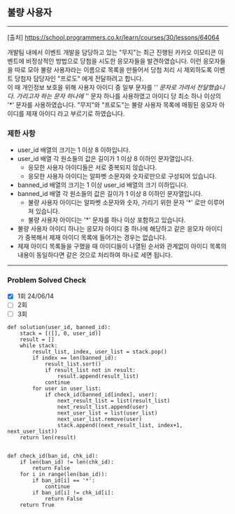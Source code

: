 ## 불량 사용자

---

[출처] https://school.programmers.co.kr/learn/courses/30/lessons/64064

개발팀 내에서 이벤트 개발을 담당하고 있는 "무지"는 최근 진행된 카카오 이모티콘 이벤트에 
비정상적인 방법으로 당첨을 시도한 응모자들을 발견하였습니다. 
이런 응모자들을 따로 모아 불량 사용자라는 이름으로 목록을 만들어서 당첨 처리 시 제외하도록 
이벤트 당첨자 담당자인 "프로도" 에게 전달하려고 합니다.  
이 때 개인정보 보호을 위해 사용자 아이디 중 일부 문자를 '*' 문자로 가려서 전달했습니다. 
가리고자 하는 문자 하나에 '*' 문자 하나를 사용하였고 아이디 당 최소 하나 이상의 '*' 문자를 사용하였습니다.
"무지"와 "프로도"는 불량 사용자 목록에 매핑된 응모자 아이디를 제재 아이디 라고 부르기로 하였습니다.

### 제한 사항

- user_id 배열의 크기는 1 이상 8 이하입니다.
- user_id 배열 각 원소들의 값은 길이가 1 이상 8 이하인 문자열입니다.
  - 응모한 사용자 아이디들은 서로 중복되지 않습니다.
  - 응모한 사용자 아이디는 알파벳 소문자와 숫자로만으로 구성되어 있습니다.
- banned_id 배열의 크기는 1 이상 user_id 배열의 크기 이하입니다.
- banned_id 배열 각 원소들의 값은 길이가 1 이상 8 이하인 문자열입니다.
  - 불량 사용자 아이디는 알파벳 소문자와 숫자, 가리기 위한 문자 '*' 로만 이루어져 있습니다. 
  - 불량 사용자 아이디는 '*' 문자를 하나 이상 포함하고 있습니다.
- 불량 사용자 아이디 하나는 응모자 아이디 중 하나에 해당하고 같은 응모자 아이디가 중복해서 제재 아이디 목록에 들어가는 경우는 없습니다.
- 제재 아이디 목록들을 구했을 때 아이디들이 나열된 순서와 관계없이 아이디 목록의 내용이 동일하다면 같은 것으로 처리하여 하나로 세면 됩니다.

---
### Problem Solved Check
- [x] 1회 24/06/14
- [ ] 2회
- [ ] 3회

~~~
def solution(user_id, banned_id):
    stack = [([], 0, user_id)]
    result = []
    while stack:
        result_list, index, user_list = stack.pop()
        if index == len(banned_id):
            result_list.sort()
            if result_list not in result:
                result.append(result_list)
            continue
        for user in user_list:
            if check_id(banned_id[index], user):
                next_result_list = list(result_list)
                next_result_list.append(user)
                next_user_list = list(user_list)
                next_user_list.remove(user)
                stack.append((next_result_list, index+1, next_user_list))
    return len(result)


def check_id(ban_id, chk_id):
    if len(ban_id) != len(chk_id):
        return False
    for i in range(len(ban_id)):
        if ban_id[i] == '*':
            continue
        if ban_id[i] != chk_id[i]:
            return False
    return True
    
~~~